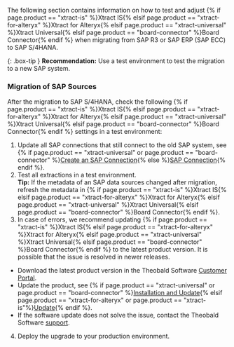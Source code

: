The following section contains information on how to test and adjust {% if page.product == "xtract-is" %}Xtract IS{% elsif page.product == "xtract-for-alteryx" %}Xtract for Alteryx{% elsif page.product == "xtract-universal" %}Xtract Universal{% elsif page.product == "board-connector" %}Board Connector{% endif %} when migrating from SAP R3 or SAP ERP (SAP ECC) to SAP S/4HANA.

{: .box-tip }
**Recommendation:** Use a test environment to test the migration to a new SAP system. 

### Migration of SAP Sources

After the migration to SAP S/4HANA, check the following {% if page.product == "xtract-is" %}Xtract IS{% elsif page.product == "xtract-for-alteryx" %}Xtract for Alteryx{% elsif page.product == "xtract-universal" %}Xtract Universal{% elsif page.product == "board-connector" %}Board Connector{% endif %} settings in a test environment:

1. Update all SAP connections that still connect to the old SAP system, see {% if page.product == "xtract-universal" or page.product == "board-connector" %}[Create an SAP Connection](../getting-started/sap-connection){% else %}[SAP Connection](../sap-connection){% endif %}.
2. Test all extractions in a test environment. <br>**Tip:** If the metadata of an SAP data sources changed after migration, refresh the metadata in {% if page.product == "xtract-is" %}Xtract IS{% elsif page.product == "xtract-for-alteryx" %}Xtract for Alteryx{% elsif page.product == "xtract-universal" %}Xtract Universal{% elsif page.product == "board-connector" %}Board Connector{% endif %}.
3. In case of errors, we recommend updating {% if page.product == "xtract-is" %}Xtract IS{% elsif page.product == "xtract-for-alteryx" %}Xtract for Alteryx{% elsif page.product == "xtract-universal" %}Xtract Universal{% elsif page.product == "board-connector" %}Board Connector{% endif %} to the latest product version. 
It is possible that the issue is resolved in newer releases.
- Download the latest product version in the Theobald Software [Customer Portal](https://my.theobald-software.com/). 
- Update the product, see {% if page.product == "xtract-universal" or page.product == "board-connector" %}[Installation and Update](./installation-and-update){% elsif page.product == "xtract-for-alteryx" or page.product == "xtract-is"%}[Update](./update){% endif %}.<br>
- If the software update does not solve the issue, contact the Theobald Software [support](support@theobald-software.com).
4. Deploy the upgrade to your production environment.

